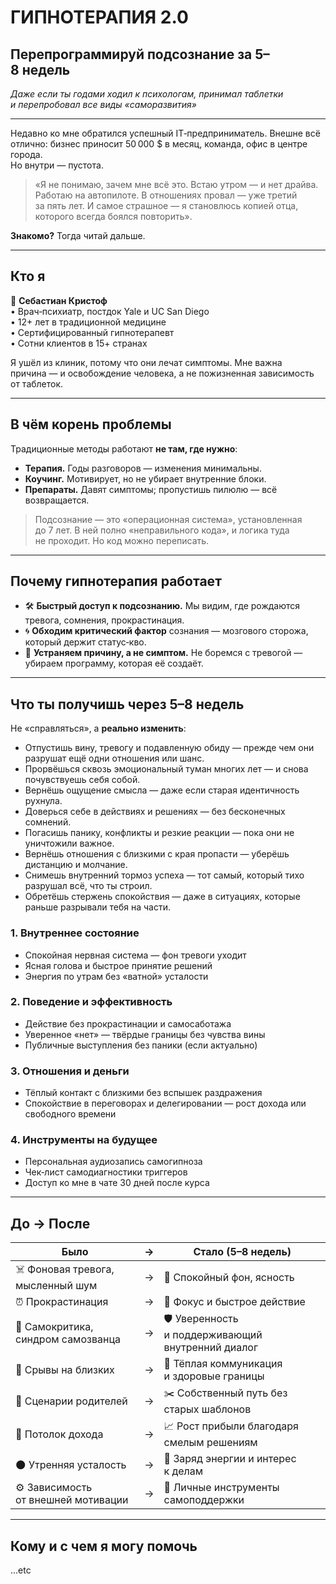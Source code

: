 # ГИПНОТЕРАПИЯ 2.0
## Перепрограммируй подсознание за 5–8 недель

*Даже если ты годами ходил к психологам, принимал таблетки и перепробовал все виды «саморазвития»*

---

Недавно ко мне обратился успешный IT‑предприниматель. Внешне всё отлично: бизнес приносит 50 000 $ в месяц, команда, офис в центре города.  
Но внутри — пустота.

> «Я не понимаю, зачем мне всё это. Встаю утром — и нет драйва. Работаю на автопилоте. В отношениях провал — уже третий за пять лет. И самое страшное — я становлюсь копией отца, которого всегда боялся повторить».

**Знакомо?** Тогда читай дальше.

---

## Кто я

👋 **Себастиан Кристоф**  
• Врач‑психиатр, постдок Yale и UC San Diego  
• 12+ лет в традиционной медицине  
• Сертифицированный гипнотерапевт  
• Сотни клиентов в 15+ странах  

Я ушёл из клиник, потому что они лечат симптомы. Мне важна причина — и освобождение человека, а не пожизненная зависимость от таблеток.

---

## В чём корень проблемы

Традиционные методы работают **не там, где нужно**:

* **Терапия.** Годы разговоров — изменения минимальны.
* **Коучинг.** Мотивирует, но не убирает внутренние блоки.
* **Препараты.** Давят симптомы; пропустишь пилюлю — всё возвращается.

> Подсознание — это «операционная система», установленная до 7 лет. В ней полно «неправильного кода», и логика туда не проходит. Но код можно переписать.

---

## Почему гипнотерапия работает

* 🛠 **Быстрый доступ к подсознанию.** Мы видим, где рождаются тревога, сомнения, прокрастинация.
* 🌀 **Обходим критический фактор** сознания — мозгового сторожа, который держит статус‑кво.
* 🧭 **Устраняем причину, а не симптом.** Не боремся с тревогой — убираем программу, которая её создаёт.

---

## Что ты получишь через 5–8 недель

Не «справляться», а **реально изменить**:

- Отпустишь вину, тревогу и подавленную обиду — прежде чем они разрушат ещё одни отношения или шанс.
- Прорвёшься сквозь эмоциональный туман многих лет — и снова почувствуешь себя собой.
- Вернёшь ощущение смысла — даже если старая идентичность рухнула.
- Доверься себе в действиях и решениях — без бесконечных сомнений.
- Погасишь панику, конфликты и резкие реакции — пока они не уничтожили важное.
- Вернёшь отношения с близкими с края пропасти — уберёшь дистанцию и молчание.
- Снимешь внутренний тормоз успеха — тот самый, который тихо разрушал всё, что ты строил.
- Обретёшь стержень спокойствия — даже в ситуациях, которые раньше разрывали тебя на части.

### 1. Внутреннее состояние
* Спокойная нервная система — фон тревоги уходит
* Ясная голова и быстрое принятие решений
* Энергия по утрам без «ватной» усталости

### 2. Поведение и эффективность
* Действие без прокрастинации и самосаботажа
* Уверенное «нет» — твёрдые границы без чувства вины
* Публичные выступления без паники (если актуально)

### 3. Отношения и деньги
* Тёплый контакт с близкими без вспышек раздражения
* Спокойствие в переговорах и делегировании — рост дохода или свободного времени

### 4. Инструменты на будущее
* Персональная аудиозапись самогипноза
* Чек‑лист самодиагностики триггеров
* Доступ ко мне в чате 30 дней после курса

---

## До → После

| Было | → | Стало (5–8 недель) |
|------|---|--------------------|
| ☠️ Фоновая тревога, мысленный шум | → | 🧘 Спокойный фон, ясность |
| ⏰ Прокрастинация | → | 🚀 Фокус и быстрое действие |
| 💭 Самокритика, синдром самозванца | → | 🛡 Уверенность и поддерживающий внутренний диалог |
| 😤 Срывы на близких | → | 🤝 Тёплая коммуникация и здоровые границы |
| 🔄 Сценарии родителей | → | ✂️ Собственный путь без старых шаблонов |
| 💸 Потолок дохода | → | 📈 Рост прибыли благодаря смелым решениям |
| 🌑 Утренняя усталость | → | 🌅 Заряд энергии и интерес к делам |
| ⚙️ Зависимость от внешней мотивации | → | 🔑 Личные инструменты самоподдержки |

---

## Кому и с чем я могу помочь
...etc
